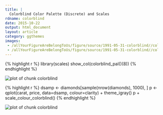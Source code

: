 ```yaml
---
title: |
  Colorblind Color Palette (Discrete) and Scales
rdname: colorblind
date: 2015-10-22
output: html_document
layout: article
category: ggthemes
images:
 - /allYourFigureAreBelongToUs/figure/source/1991-05-31-colorblind//colorblind-1.png
 - /allYourFigureAreBelongToUs/figure/source/1991-05-31-colorblind//colorblind-2.png
---
```





{% highlight r %}
library(scales)
show_col(colorblind_pal()(8))
{% endhighlight %}

![plot of chunk colorblind](/allYourFigureAreBelongToUs/figure/source/1991-05-31-colorblind/colorblind-1.png) 

{% highlight r %}
dsamp <- diamonds[sample(nrow(diamonds), 1000), ]
p <- qplot(carat, price, data=dsamp, colour=clarity) + theme_igray()
p + scale_colour_colorblind()
{% endhighlight %}

![plot of chunk colorblind](/allYourFigureAreBelongToUs/figure/source/1991-05-31-colorblind/colorblind-2.png) 